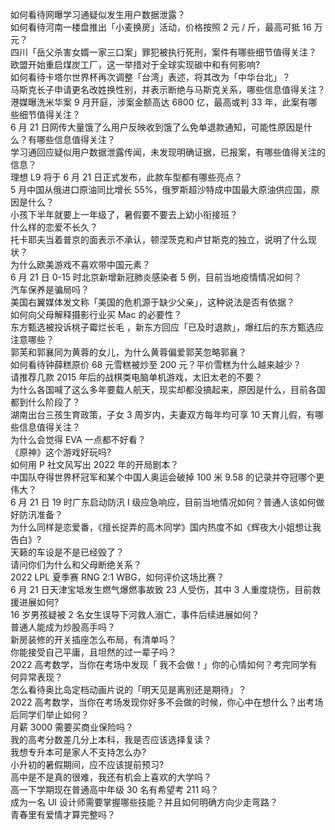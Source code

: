 如何看待网曝学习通疑似发生用户数据泄露？  
如何看待河南一楼盘推出「小麦换房」活动，价格按照 2 元 / 斤，最高可抵 16 万元？  
四川「岳父杀害女婿一家三口案」罪犯被执行死刑，案件有哪些细节值得关注？  
欧盟开始重启煤炭工厂，这一举措对于全球实现碳中和有何影响?  
如何看待卡塔尔世界杯再次调整「台湾」表述，将其改为「中华台北」？  
马斯克长子申请更名改姓换性别，并表示断绝与马斯克关系，哪些信息值得关注？  
港媒曝洗米华案 9 月开庭，涉案金额高达 6800 亿，最高或判 33 年，此案有哪些细节值得关注？  
6 月 21 日网传大量饿了么用户反映收到饿了么免单退款通知，可能性原因是什么？有哪些信息值得关注？  
学习通回应疑似用户数据泄露传闻，未发现明确证据，已报案，有哪些值得关注的信息？  
理想 L9 将于 6 月 21 日正式发布，此款车型都有哪些亮点？  
5 月中国从俄进口原油同比增长 55%，俄罗斯超沙特成中国最大原油供应国，原因是什么？  
小孩下半年就要上一年级了，暑假要不要去上幼小衔接班？  
什么样的恋爱不长久？  
托卡耶夫当着普京的面表示不承认，顿涅茨克和卢甘斯克的独立​，说明了什么现状？  
为什么欧美游戏不喜欢带中国元素？  
6 月 21 日 0-15 时北京新增新冠肺炎感染者 5 例，目前当地疫情情况如何？  
汽车保养是骗局吗？  
美国右翼媒体发文称「美国的危机源于缺少父亲」，这种说法是否有依据？  
如何向父母解释摄影行业买 Mac 的必要性？  
东方甄选被投诉桃子霉烂长毛 ，新东方回应「已及时退款」，爆红后的东方甄选应注意哪些？  
郭芙和郭襄同为黄蓉的女儿，为什么黄蓉偏爱郭芙忽略郭襄？  
如何看待钟薛糕原价 68 元雪糕被炒至 200 元？平价雪糕为什么越来越少？  
请推荐几款 2015 年后的战棋类电脑单机游戏，太旧太老的不要？  
为什么各国喊了这么多年要载人航天，现实却都没搞起来，原因是什么，目前各国都到什么阶段了？  
湖南出台三孩生育政策，子女 3 周岁内，夫妻双方每年均可享 10 天育儿假，有哪些信息值得关注？  
为什么会觉得 EVA 一点都不好看？  
《原神》这个游戏好玩吗?  
如何用 P 社文风写出 2022 年的开局剧本？  
中国队夺得世界杯冠军和某个中国人奥运会破掉 100 米 9.58 的记录并夺冠哪个更伟大？  
6 月 21 日 19 时广东启动防汛 Ⅰ 级应急响应，目前当地情况如何？普通人该如何做好防汛准备？  
为什么同样是恋爱番，《擅长捉弄的高木同学》国内热度不如《辉夜大小姐想让我告白》?  
天籁的车设是不是已经毁了？  
请问你们为什么和父母断绝关系？  
2022 LPL 夏季赛 RNG 2:1 WBG，如何评价这场比赛？  
6 月 21 日天津宝坻发生燃气爆燃事故致 23 人受伤，其中 3 人重度烧伤，目前救援进展如何?  
16 岁男孩疑被 2 名女生误导下河救人溺亡，事件后续进展如何？  
普通人能成为炒股高手吗？  
新房装修的开关插座怎么布局，有清单吗？  
你能接受自己平庸，且坦然的过一辈子吗？  
2022 高考数学，当你在考场中发现「 我不会做！」你的心情如何？考完同学有何异常表现？  
怎么看待奥比岛定档动画片说的「明天见是离别还是期待」？  
2022 高考数学，当你在考场发现你好多不会做的时候，你心中在想什么？出考场后同学们举止如何？  
月薪 3000 需要买商业保险吗？  
我的高考分数差几分上本科，我是否应该选择复读？  
我想专升本可是家人不支持怎么办?  
小升初的暑假期间，应不应该提前预习?  
高中是不是真的很难，我还有机会上喜欢的大学吗？  
高一下学期现在普通高中年级 30 名有希望考 211 吗？  
成为一名 UI 设计师需要掌握哪些技能？并且如何明确方向少走弯路？  
青春里有爱情才算完整吗？  
